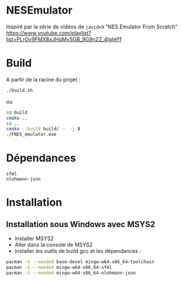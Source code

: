 # NESEmulator

Inspiré par la série de vidéos de `javidx9` "NES Emulator From Scratch" https://www.youtube.com/playlist?list=PLrOv9FMX8xJHqMvSGB_9G9nZZ_4IgteYf
 
# Build

A partir de la racine du projet :


```bash
./build.sh
```

ou

```bash
cd build
cmake ..
cd ..
cmake --build build/ -- -j 8
./FNES_emulator.exe
```

# Dépendances

```
sfml
nlohmann-json
```

# Installation

## Installation sous Windows avec MSYS2

- Installer MSYS2
- Aller dans la console de MSYS2
- Installer les outils de build gcc et les dépendances :
```bash
pacman -S --needed base-devel mingw-w64-x86_64-toolchain
pacman -S --needed mingw-w64-x86_64-sfml
pacman -S --needed mingw-w64-x86_64-nlohmann-json
```

